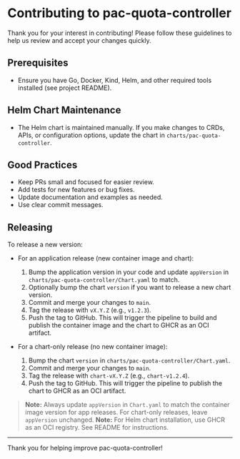 # Contributing to pac-quota-controller

Thank you for your interest in contributing! Please follow these guidelines to help us review and accept your changes quickly.

## Prerequisites

- Ensure you have Go, Docker, Kind, Helm, and other required tools installed (see project README).

## Helm Chart Maintenance

- The Helm chart is maintained manually. If you make changes to CRDs, APIs, or configuration options, update the chart in `charts/pac-quota-controller`.

## Good Practices

- Keep PRs small and focused for easier review.
- Add tests for new features or bug fixes.
- Update documentation and examples as needed.
- Use clear commit messages.

## Releasing

To release a new version:

- For an application release (new container image and chart):
  1. Bump the application version in your code and update `appVersion` in `charts/pac-quota-controller/Chart.yaml` to match.
  2. Optionally bump the chart `version` if you want to release a new chart version.
  3. Commit and merge your changes to `main`.
  4. Tag the release with `vX.Y.Z` (e.g., `v1.2.3`).
  5. Push the tag to GitHub. This will trigger the pipeline to build and publish the container image and the chart to GHCR as an OCI artifact.

- For a chart-only release (no new container image):
  1. Bump the chart `version` in `charts/pac-quota-controller/Chart.yaml`.
  2. Commit and merge your changes to `main`.
  3. Tag the release with `chart-vX.Y.Z` (e.g., `chart-v1.2.4`).
  4. Push the tag to GitHub. This will trigger the pipeline to publish the chart to GHCR as an OCI artifact.

> **Note:** Always update `appVersion` in `Chart.yaml` to match the container image version for app releases. For chart-only releases, leave `appVersion` unchanged.
> **Note:** For Helm chart installation, use GHCR as an OCI registry. See README for instructions.

---

Thank you for helping improve pac-quota-controller!
